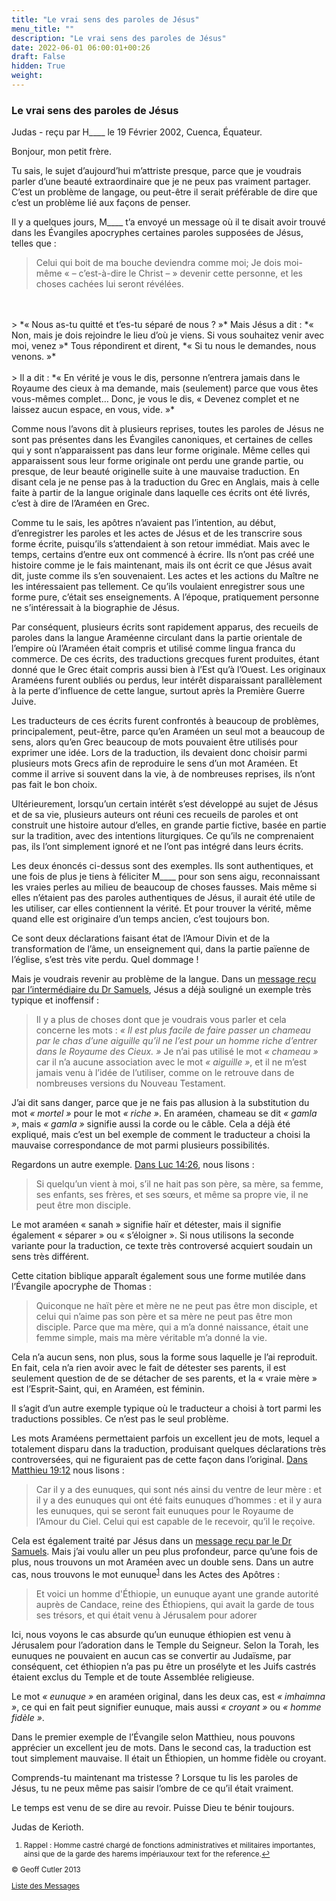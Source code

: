 ```yaml
---
title: "Le vrai sens des paroles de Jésus"
menu_title: ""
description: "Le vrai sens des paroles de Jésus"
date: 2022-06-01 06:00:01+00:26
draft: False
hidden: True
weight:
---
```

### Le vrai sens des paroles de Jésus

Judas - reçu par H____ le 19 Février 2002, Cuenca, Équateur.

 Bonjour, mon petit frère.

Tu sais, le sujet d’aujourd’hui m’attriste presque, parce que je voudrais parler d’une beauté extraordinaire que je ne peux pas vraiment partager. C’est un problème de langage, ou peut-être il serait préférable de dire que c’est un problème lié aux façons de penser.

Il y a quelques jours, M____ t’a envoyé un message où il te disait avoir trouvé dans les Évangiles apocryphes certaines paroles supposées de Jésus, telles que :

> Celui qui boit de ma bouche deviendra comme moi; Je dois moi-même « – c’est-à-dire le Christ – »  devenir cette personne, et les choses cachées lui seront révélées.
<br>
<br>
> *« Nous as-tu quitté et t’es-tu séparé de nous ? »* Mais Jésus a dit : *« Non, mais je dois rejoindre le lieu d’où je viens. Si vous souhaitez venir avec moi, venez »* Tous répondirent et dirent, *« Si tu nous le demandes, nous venons. »*
<br>
<br>
> Il a dit : *« En vérité je vous le dis, personne n’entrera jamais dans le Royaume des cieux à ma demande, mais (seulement) parce que vous êtes vous-mêmes complet… Donc, je vous le dis, « Devenez complet et ne laissez aucun espace, en vous, vide. »*

Comme nous l’avons dit à plusieurs reprises, toutes les paroles de Jésus ne sont pas présentes dans les Évangiles canoniques, et certaines de celles qui y sont n’apparaissent pas dans leur forme originale. Même celles qui apparaissent sous leur forme originale ont perdu une grande partie, ou presque, de leur beauté originelle suite à une mauvaise traduction. En disant cela je ne pense pas à la traduction du Grec en Anglais, mais à celle faite à partir de la langue originale dans laquelle ces écrits ont été livrés, c’est à dire de l’Araméen en Grec.

Comme  tu le sais, les apôtres n’avaient pas l’intention, au début, d’enregistrer les paroles et les actes de Jésus et de les transcrire sous forme écrite, puisqu’ils s’attendaient à son retour immédiat. Mais avec le temps, certains d’entre eux ont commencé à écrire. Ils n’ont pas créé une histoire comme je le fais maintenant, mais ils ont écrit ce que Jésus avait dit, juste comme ils s’en souvenaient. Les actes et les actions du Maître ne les intéressaient pas tellement. Ce qu’ils voulaient enregistrer sous une forme pure, c’était ses enseignements. A l’époque, pratiquement personne ne s’intéressait à la biographie de Jésus.

Par conséquent, plusieurs écrits sont rapidement apparus, des recueils de paroles dans la langue Araméenne circulant dans la partie orientale de l’empire où l’Araméen était compris et utilisé comme lingua franca du commerce. De ces écrits, des traductions grecques furent produites, étant donné que le Grec était compris aussi bien à l’Est qu’à l’Ouest. Les originaux Araméens furent oubliés ou perdus, leur intérêt disparaissant parallèlement à la perte d’influence de cette langue, surtout après la Première Guerre Juive.

Les traducteurs de ces écrits furent confrontés à beaucoup de problèmes, principalement,  peut-être, parce qu’en Araméen un seul mot a beaucoup de sens, alors qu’en Grec beaucoup de mots pouvaient être utilisés pour exprimer une idée. Lors de la traduction, ils devaient donc choisir parmi plusieurs mots Grecs afin de reproduire le sens d’un mot Araméen. Et comme il arrive si souvent dans la vie, à de nombreuses reprises, ils n’ont pas fait le bon choix.

Ultérieurement, lorsqu’un certain intérêt s’est développé au sujet de Jésus et de sa vie, plusieurs auteurs ont réuni ces recueils de paroles et ont construit une histoire autour d’elles, en grande partie fictive, basée en partie sur la tradition, avec des intentions liturgiques. Ce qu’ils ne comprenaient pas, ils l’ont simplement ignoré et ne l’ont pas intégré dans leurs écrits.

Les deux énoncés ci-dessus sont des exemples. Ils sont authentiques, et une fois de plus je tiens à féliciter M____ pour son sens aigu, reconnaissant les vraies perles au milieu de beaucoup de choses fausses. Mais même si elles n’étaient pas des paroles authentiques de Jésus, il aurait été utile de les utiliser, car elles contiennent la vérité. Et pour trouver la vérité, même quand  elle est originaire d’un temps ancien, c’est toujours bon.

Ce sont deux déclarations faisant état de l’Amour Divin et de la transformation de l’âme, un enseignement qui, dans la partie païenne de l’église, s’est très vite perdu. Quel dommage !

Mais je voudrais revenir au problème de la langue. Dans un [message reçu par l’intermédiaire du Dr Samuels](/fr-samuels-messages/fr-revelations/fr-rev-1-1955-3-24-samuels-jesus/), Jésus a déjà souligné un exemple très typique et inoffensif :

> Il y a plus de choses dont que je voudrais vous parler et cela concerne les mots : *« Il est plus facile de faire passer un chameau par le chas d’une aiguille qu’il ne l’est pour un homme riche d’entrer dans le Royaume des Cieux. »* Je n’ai pas utilisé le mot *« chameau »* car il n’a aucune association avec le mot *« aiguille »*, et il ne m’est jamais venu à l’idée de l’utiliser, comme on le retrouve dans de nombreuses versions du Nouveau Testament.

J’ai dit sans danger, parce que je ne fais pas allusion à la substitution du mot *« mortel »* pour le mot *« riche »*. En araméen, chameau se dit *« gamla »*, mais *« gamla »* signifie aussi la corde ou le câble. Cela a déjà été expliqué, mais c’est un bel exemple de comment le traducteur a choisi la mauvaise correspondance de mot parmi plusieurs possibilités.

Regardons un autre exemple. [Dans Luc 14:26](https://saintebible.com/luke/24-26.htm), nous lisons :

> Si quelqu’un vient à moi, s’il ne hait pas son père, sa mère, sa femme, ses enfants, ses frères, et ses sœurs, et même sa propre vie, il ne peut être mon disciple.

Le mot araméen « sanah » signifie haïr et détester, mais il signifie également « séparer » ou « s’éloigner ». Si nous utilisons la seconde variante pour la traduction, ce texte très controversé acquiert soudain un sens très différent.

Cette citation biblique apparaît également sous une forme mutilée dans l’Évangile apocryphe de Thomas :

> Quiconque ne haït père et mère ne ne peut pas être mon disciple, et celui qui n’aime pas son père et sa mère ne peut pas être mon disciple. Parce que ma mère, qui a m’a donné naissance, était une femme simple, mais ma mère véritable m’a donné la vie.

Cela n’a aucun sens, non plus, sous la forme sous laquelle je l’ai reproduit. En fait, cela n’a rien avoir avec le fait de détester ses parents, il est seulement question de de se détacher de ses parents, et la « vraie mère » est l’Esprit-Saint, qui, en Araméen, est féminin.

Il s’agit d’un autre exemple typique où le traducteur a choisi à tort parmi les traductions possibles. Ce n’est pas le seul problème.

Les mots Araméens permettaient parfois un excellent jeu de mots, lequel a totalement disparu dans la traduction, produisant quelques déclarations très controversées, qui ne figuraient pas de cette façon dans l’original. [Dans Matthieu 19:12](https://saintebible.com/matthew/19-12.htm) nous lisons :

> Car il y a des eunuques, qui sont nés ainsi du ventre de leur mère : et il y a des eunuques qui ont été faits eunuques d’hommes : et il y aura les eunuques, qui se seront fait eunuques pour le Royaume de l’Amour du Ciel. Celui qui est capable de le recevoir, qu’il le reçoive.

Cela est également traité par Jésus dans un [message reçu par le Dr Samuels](/fr-samuels-messages/fr-revelations/fr-rev-16-1955-9-27-samuels-jesus/). Mais j’ai voulu aller un peu plus profondeur, parce qu’une fois de plus, nous trouvons un mot Araméen avec un double sens. Dans un autre cas, nous trouvons le mot eunuque<sup id=”a1”>[1](#f1)</sup> dans les Actes des Apôtres :

> Et voici un homme d'Éthiopie, un eunuque ayant une grande autorité auprès de Candace, reine des Éthiopiens, qui avait la garde de tous ses trésors, et qui était venu à Jérusalem pour adorer

Ici, nous voyons le cas absurde qu’un eunuque éthiopien est venu à Jérusalem pour l’adoration dans le Temple du Seigneur. Selon la Torah, les eunuques ne pouvaient en aucun cas se convertir au Judaïsme, par conséquent, cet éthiopien n’a pas pu être un prosélyte et les Juifs castrés étaient exclus du Temple et de toute Assemblée religieuse.

Le mot *« eunuque »* en araméen original, dans les deux cas, est *« imhaimna »*, ce qui en fait peut signifier eunuque, mais aussi *« croyant »* ou *« homme fidèle »*.

Dans le premier exemple de l’Évangile selon Matthieu, nous pouvons apprécier un excellent jeu de mots. Dans le second cas, la traduction est tout simplement mauvaise. Il était un Éthiopien, un homme fidèle ou croyant.

Comprends-tu maintenant ma tristesse ? Lorsque tu lis les paroles de Jésus, tu ne peux même pas saisir l’ombre de ce qu’il était vraiment.

Le temps est venu de se dire au revoir. Puisse Dieu te bénir toujours.

Judas de Kerioth.
<small>

1. <large id=”f1”> Rappel : Homme castré chargé de fonctions administratives et militaires importantes, ainsi que de la garde des harems impériauxour text for the reference.[↩](#a1)

© Geoff Cutler 2013

[Liste des Messages](/fr-contemporary-messages/fr-contemporary-messages-by-date-order/fr-contemporary-messages-2002)
